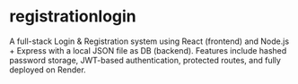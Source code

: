 # registrationlogin
A full-stack Login & Registration system using React (frontend) and Node.js + Express with a local JSON file as DB (backend). Features include hashed password storage, JWT-based authentication, protected routes, and fully deployed on Render.
